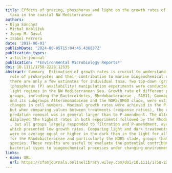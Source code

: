 ```yaml
---
title: Effects of grazing, phosphorus and light on the growth rates of major bacterioplankton
  taxa in the coastal NW Mediterranean
authors:
- Olga Sánchez
- Michal Koblížek
- Josep M. Gasol
- Isabel Ferrera
date: '2017-06-01'
publishDate: '2024-08-05T15:04:46.436837Z'
publication_types:
- article-journal
publication: '*Environmental Microbiology Reports*'
doi: 10.1111/1758-2229.12535
abstract: Summary  Estimation of growth rates is crucial to understand the ecological
  role of prokaryotes and their contribution to marine biogeochemical cycling. However,
  there are only a few estimates for individual taxa. Two top‐down (grazing) and bottom‐up
  (phosphorus (P) availability) manipulation experiments were conducted under different
  light regimes in the NW Mediterranean Sea. Growth rate of different phylogenetic
  groups, including the Bacteroidetes, Rhodobacteraceae , SAR11, Gammaproteobacteria
  and its subgroups Alteromonadaceae and the NOR5/OM60 clade, were estimated from
  changes in cell numbers. Maximal growth rates were achieved in the P‐amended treatments
  but when comparing values between treatments (response ratios), the response to
  predation removal was in general larger than to P‐amendment. The Alteromonadaceae
  displayed the highest rates in both experiments followed by the Rhodobacteraceae
  , but all groups largely responded to filtration and P‐amendment, even the SAR11
  which presented low growth rates. Comparing light and dark treatments, growth rates
  were on average equal or higher in the dark than in the light for all groups, except
  for the Rhodobacteraceae and particularly the NOR5 clade, groups that contain photoheterotrophic
  species. These results are useful to evaluate the potential contributions of different
  bacterial types to biogeochemical processes under changing environmental conditions.
links:
- name: URL
  url: https://sfamjournals.onlinelibrary.wiley.com/doi/10.1111/1758-2229.12535
---
```


